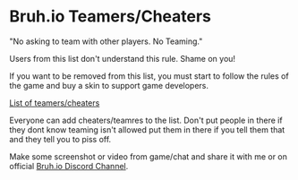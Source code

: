 # Bruh.io Teamers/Cheaters

"No asking to team with other players. No Teaming."

Users from this list don't understand this rule.
Shame on you!

If you want to be removed from this list, you must start to follow the rules of the game and buy a skin to support game developers.

[List of teamers/cheaters](user-list)

Everyone can add cheaters/teamres to the list. Don't put people in there if they dont know teaming isn't allowed put them in there if you tell them that and they tell you to piss off.

Make some screenshot or video from game/chat and share it with me or on official [Bruh.io Discord Channel](https://discord.gg/bitfoxgames).
